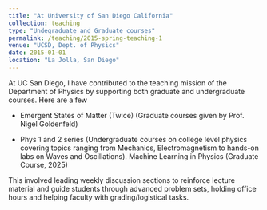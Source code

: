 ```yaml
---
title: "At University of San Diego California"
collection: teaching
type: "Undegraduate and Graduate courses"
permalink: /teaching/2015-spring-teaching-1
venue: "UCSD, Dept. of Physics"
date: 2015-01-01
location: "La Jolla, San Diego"
---
```


At UC San Diego, I have contributed to the teaching mission of the Department of Physics by supporting both graduate and undergraduate courses. Here are a few

- Emergent States of Matter (Twice) (Graduate courses given by Prof. Nigel Goldenfeld)

- Phys 1 and 2 series (Undergraduate courses on college level physics covering topics ranging from Mechanics, Electromagnetism to hands-on labs on Waves and Oscillations).
Machine Learning in Physics (Graduate Course, 2025)

This involved leading weekly discussion sections to reinforce lecture material and guide students through advanced problem sets, holding office hours and helping faculty with grading/logistical tasks.
